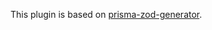 This plugin is based on [prisma-zod-generator](https://github.com/omar-dulaimi/prisma-zod-generator).
